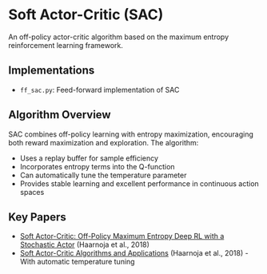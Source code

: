 # Soft Actor-Critic (SAC)

An off-policy actor-critic algorithm based on the maximum entropy reinforcement learning framework.

## Implementations
- `ff_sac.py`: Feed-forward implementation of SAC

## Algorithm Overview
SAC combines off-policy learning with entropy maximization, encouraging both reward maximization and exploration. The algorithm:
- Uses a replay buffer for sample efficiency
- Incorporates entropy terms into the Q-function
- Can automatically tune the temperature parameter
- Provides stable learning and excellent performance in continuous action spaces

## Key Papers
- [Soft Actor-Critic: Off-Policy Maximum Entropy Deep RL with a Stochastic Actor](https://arxiv.org/abs/1801.01290) (Haarnoja et al., 2018)
- [Soft Actor-Critic Algorithms and Applications](https://arxiv.org/abs/1812.05905) (Haarnoja et al., 2018) - With automatic temperature tuning 